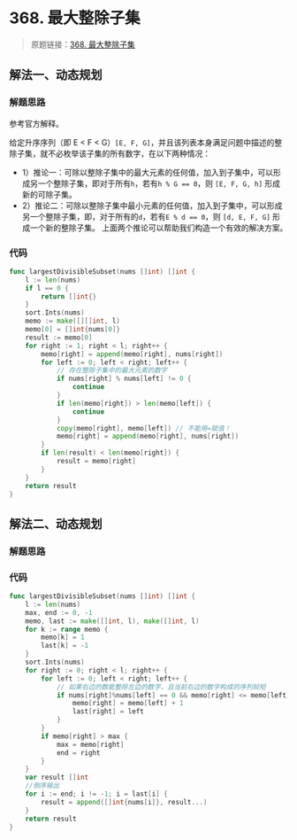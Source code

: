 # 368. 最大整除子集

> 原题链接：[368. 最大整除子集](https://leetcode-cn.com/problems/largest-divisible-subset/)
## 解法一、动态规划
### 解题思路
参考官方解释。

给定升序序列（即 E < F < G）```[E, F, G]```，并且该列表本身满足问题中描述的整除子集，就不必枚举该子集的所有数字，在以下两种情况：

* 1）推论一：可除以整除子集中的最大元素的任何值，加入到子集中，可以形成另一个整除子集，即对于所有``h``，若有``h % G == 0``，则 ```[E, F, G, h]``` 形成新的可除子集。
* 2）推论二：可除以整除子集中最小元素的任何值，加入到子集中，可以形成另一个整除子集，即，对于所有的``d``，若有``E % d == 0``，则 ```[d, E, F, G]``` 形成一个新的整除子集。
上面两个推论可以帮助我们构造一个有效的解决方案。

### 代码
```go
func largestDivisibleSubset(nums []int) []int {
	l := len(nums)
	if l == 0 {
		return []int{}
	}
	sort.Ints(nums)
	memo := make([][]int, l)
	memo[0] = []int{nums[0]}
	result := memo[0]
	for right := 1; right < l; right++ {
		memo[right] = append(memo[right], nums[right])
		for left := 0; left < right; left++ {
            // 存在整除子集中的最大元素的数字
			if nums[right] % nums[left] != 0 {
				continue
			}
			if len(memo[right]) > len(memo[left]) {
				continue
			}
			copy(memo[right], memo[left]) // 不能用=赋值！
			memo[right] = append(memo[right], nums[right])
		}
		if len(result) < len(memo[right]) {
			result = memo[right]
		}
	}
	return result
}
```
## 解法二、动态规划
### 解题思路
### 代码
```go
func largestDivisibleSubset(nums []int) []int {
	l := len(nums)
	max, end := 0, -1
	memo, last := make([]int, l), make([]int, l)
	for k := range memo {
		memo[k] = 1
		last[k] = -1
	}
	sort.Ints(nums)
	for right := 0; right < l; right++ {
		for left := 0; left < right; left++ {
			// 如果右边的数能整除左边的数字，且当前右边的数字构成的序列较短
			if nums[right]%nums[left] == 0 && memo[right] <= memo[left] {
				memo[right] = memo[left] + 1
				last[right] = left
			}
		}
		if memo[right] > max {
			max = memo[right]
			end = right
		}
	}
	var result []int
	//倒序输出
	for i := end; i != -1; i = last[i] {
		result = append([]int{nums[i]}, result...)
	}
	return result
}
```
